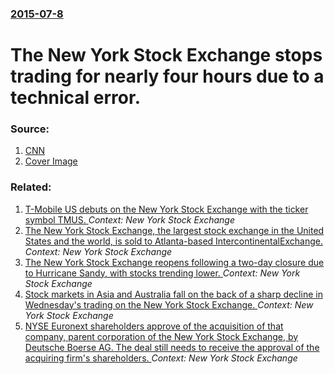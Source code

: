 ### [2015-07-8](/news/2015/07/8/index.md)

# The New York Stock Exchange stops trading for nearly four hours due to a technical error. 




### Source:

1. [CNN](http://money.cnn.com/2015/07/08/investing/nyse-suspends-trading/index.html)
1. [Cover Image](http://i2.cdn.turner.com/money/dam/assets/150626115525-nyse-stocks-premarket-june-2015-780x439.jpg)

### Related:

1. [T-Mobile US debuts on the New York Stock Exchange with the ticker symbol TMUS. ](/news/2013/05/1/t-mobile-us-debuts-on-the-new-york-stock-exchange-with-the-ticker-symbol-tmus.md) _Context: New York Stock Exchange_
2. [The New York Stock Exchange, the largest stock exchange in the United States and the world, is sold to Atlanta-based IntercontinentalExchange. ](/news/2012/12/20/the-new-york-stock-exchange-the-largest-stock-exchange-in-the-united-states-and-the-world-is-sold-to-atlanta-based-intercontinentalexchang.md) _Context: New York Stock Exchange_
3. [The New York Stock Exchange reopens following a two-day closure due to Hurricane Sandy, with stocks trending lower. ](/news/2012/10/31/the-new-york-stock-exchange-reopens-following-a-two-day-closure-due-to-hurricane-sandy-with-stocks-trending-lower.md) _Context: New York Stock Exchange_
4. [Stock markets in Asia and Australia fall on the back of a sharp decline in Wednesday's trading on the New York Stock Exchange. ](/news/2011/08/11/stock-markets-in-asia-and-australia-fall-on-the-back-of-a-sharp-decline-in-wednesday-s-trading-on-the-new-york-stock-exchange.md) _Context: New York Stock Exchange_
5. [NYSE Euronext shareholders approve of the acquisition of that company, parent corporation of the New York Stock Exchange, by Deutsche Boerse AG. The deal still needs to receive the approval of the acquiring firm's shareholders. ](/news/2011/07/7/nyse-euronext-shareholders-approve-of-the-acquisition-of-that-company-parent-corporation-of-the-new-york-stock-exchange-by-deutsche-boerse.md) _Context: New York Stock Exchange_
